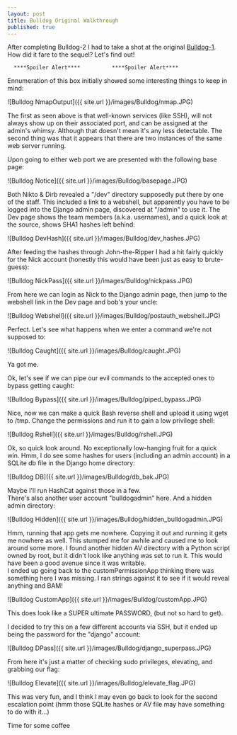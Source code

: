 ```yaml
---
layout: post
title: Bulldog Original Walkthrough
published: true
---
```


After completing Bulldog-2 I had to take a shot at the original [Bulldog-1](https://www.vulnhub.com/entry/bulldog-1,211/). How did it fare to the sequel? Let's find out!


 
      ****Spoiler Alert****          ****Spoiler Alert****




Ennumeration of this box initially showed some interesting things to keep in mind:

![Bulldog NmapOutput]({{ site.url }}/images/Bulldog/nmap.JPG)

The first as seen above is that well-known services (like SSH), will not always show up on their associated port, and can be assigned at the admin's whimsy. Although that doesn't mean it's any less detectable.
The second thing was that it appears that there are two instances of the same web server running. 

Upon going to either web port we are presented with the following base page:

![Bulldog Notice]({{ site.url }}/images/Bulldog/basepage.JPG)

Both Nikto & Dirb revealed a "/dev" directory supposedly put there by one of the staff. This included a link to a webshell, but apparently you have to be logged into the Django admin page, discovered at "/admin" to use it. The Dev page shows the team members (a.k.a. usernames), and a quick look at the source, shows SHA1 hashes left behind:

![Bulldog DevHash]({{ site.url }}/images/Bulldog/dev_hashes.JPG)

After feeding the hashes through John-the-Ripper I had a hit fairly quickly for the Nick account (honestly this would have been just as easy to brute-guess):

![Bulldog NickPass]({{ site.url }}/images/Bulldog/nickpass.JPG)

From here we can login as Nick to the Django admin page, then jump to the webshell link in the Dev page and bob's your uncle:

![Bulldog Webshell]({{ site.url }}/images/Bulldog/postauth_webshell.JPG)

Perfect. Let's see what happens when we enter a command we're not supposed to:

![Bulldog Caught]({{ site.url }}/images/Bulldog/caught.JPG)

Ya got me.

Ok, let's see if we can pipe our evil commands to the accepted ones to bypass getting caught:

![Bulldog Bypass]({{ site.url }}/images/Bulldog/piped_bypass.JPG)

Nice, now we can make a quick Bash reverse shell and upload it using wget to /tmp. Change the  permissions and run it to gain a low privilege shell:

![Bulldog Rshell]({{ site.url }}/images/Bulldog/rshell.JPG)


Ok, so quick look around. No exceptionally low-hanging fruit for a quick win. Hmm, I do see some hashes for users (including an admin account) in a SQLite db file in the Django home directory:

![Bulldog DB]({{ site.url }}/images/Bulldog/db_bak.JPG)

Maybe I'll run HashCat against those in a few.  
There's also another user account "bulldogadmin" here. And a hidden admin directory:

![Bulldog Hidden]({{ site.url }}/images/Bulldog/hidden_bulldogadmin.JPG)

Hmm, running that app gets me nowhere. Copying it out and running it gets me nowhere as well. This stumped me for awhile and caused me to look around some more. I found another hidden AV directory with a Python script owned by root, but it didn't look like anything was set to run it. This would have been a good avenue since it was writable.  
I ended up going back to the customPermissionApp thinking there was something here I was missing. I ran strings against it to see if it would reveal anything and BAM!

![Bulldog CustomApp]({{ site.url }}/images/Bulldog/customApp.JPG)

This does look like a SUPER ultimate PASSWORD, (but not so hard to get). 

I decided to try this on a few different accounts via SSH, but it ended up being the password for the "django" account:

![Bulldog DPass]({{ site.url }}/images/Bulldog/django_superpass.JPG)

From here it's just a matter of checking sudo privileges, elevating, and grabbing our flag:

![Bulldog Elevate]({{ site.url }}/images/Bulldog/elevate_flag.JPG)

This was very fun, and I think I may even go back to look for the second escalation point (hmm those SQLite hashes or AV file may have something to do with it...)


Time for some coffee
